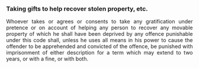 ### Taking gifts to help recover stolen property, etc.
<div style="text-align: justify">

Whoever takes or agrees or consents to take any gratification under pretence or on account of helping any person to recover any movable property of which he shall have been deprived by any offence punishable under this code shall, unless he uses all means in his power to cause the offender to be apprehended and convicted of the offence, be punished with imprisonment of either description for a term which may extend to two years, or with a fine, or with both.

</div>
